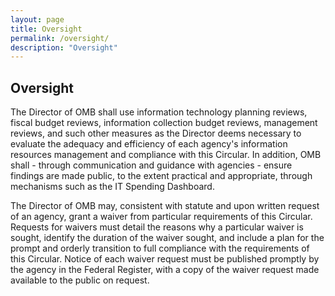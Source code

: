 ```yaml
---
layout: page
title: Oversight 
permalink: /oversight/
description: "Oversight"
---
```

## **Oversight**

The Director of OMB shall use information technology planning reviews, fiscal budget reviews, information collection budget reviews, management reviews, and such other measures as the Director deems necessary to evaluate the adequacy and efficiency of each agency's information resources management and compliance with this Circular. In addition, OMB shall - through communication and guidance with agencies - ensure findings are made public, to the extent practical and appropriate,
through mechanisms such as the IT Spending Dashboard.

The Director of OMB may, consistent with statute and upon written request of an agency, grant a waiver from particular requirements of this Circular. Requests for waivers must detail the reasons why a particular waiver is sought, identify the duration of the waiver sought, and include a plan for the prompt and orderly transition to full compliance with the requirements of this Circular. Notice of each waiver request must be published promptly by the agency in the Federal Register, with a copy of the waiver request made available to the public on request.
